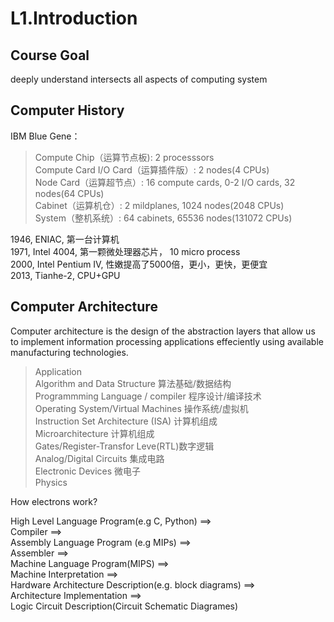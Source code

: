 # L1.Introduction
## Course Goal 
deeply understand intersects all aspects of computing system
## Computer History
IBM Blue Gene：
> Compute Chip（运算节点板): 2 processsors\
> Compute Card I/O Card（运算插件版）: 2 nodes(4 CPUs)\
> Node Card（运算超节点）: 16 compute cards, 0-2 I/O cards, 32 nodes(64 CPUs)\
> Cabinet（运算机仓）: 2 mildplanes, 1024 nodes(2048 CPUs)\
> System（整机系统）: 64 cabinets, 65536 nodes(131072 CPUs)

1946, ENIAC, 第一台计算机\
1971, Intel 4004, 第一颗微处理器芯片， 10 micro process\
2000, Intel Pentium IV, 性嫩提高了5000倍，更小，更快，更便宜\
2013, Tianhe-2, CPU+GPU

## Computer Architecture
Computer architecture is the design of the abstraction layers that allow us to implement information processing applications effeciently using available manufacturing technologies.
> Application\
> Algorithm and Data Structure 算法基础/数据结构\
> Programmming Language / compiler 程序设计/编译技术\
> Operating System/Virtual Machines 操作系统/虚拟机\
> Instruction Set Architecture (ISA) 计算机组成\
> Microarchitecture 计算机组成\
> Gates/Register-Transfor Leve(RTL)数字逻辑\
> Analog/Digital Circuits 集成电路\
> Electronic Devices 微电子\
> Physics

How electrons work?

High Level Language Program(e.g C, Python) ==>\
Compiler ==>\
Assembly Language Program (e.g MIPs) ==>\
Assembler ==>\
Machine Language Program(MIPS) ==>\
Machine Interpretation ==>\
Hardware Architecture Description(e.g. block diagrams) ==>\
Architecture Implementation ==> \
Logic Circuit Description(Circuit Schematic Diagrames)

